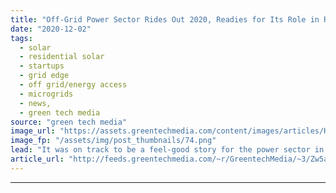 ```yaml
---
title: "Off-Grid Power Sector Rides Out 2020, Readies for Its Role in Recovery Plans"
date: "2020-12-02"
tags: 
  - solar
  - residential solar
  - startups
  - grid edge
  - off grid/energy access
  - microgrids
  - news,
  - green tech media
source: "green tech media"
image_url: "https://assets.greentechmedia.com/content/images/articles/Husk_Power_Systems_XL.png"
image_fp: "/assets/img/post_thumbnails/74.png"
lead: "It was on track to be a feel-good story for the power sector in 2020. The energy access market had for a long time been too complex, with too many companies trying to do too much. As companies figured out what they were good at, and as the weight of  ..."
article_url: "http://feeds.greentechmedia.com/~r/GreentechMedia/~3/Zw5anFTkuhY/off-grid-power-sector-rides-out-2020-readies-for-place-in-recovery-plans"
---
```


---
